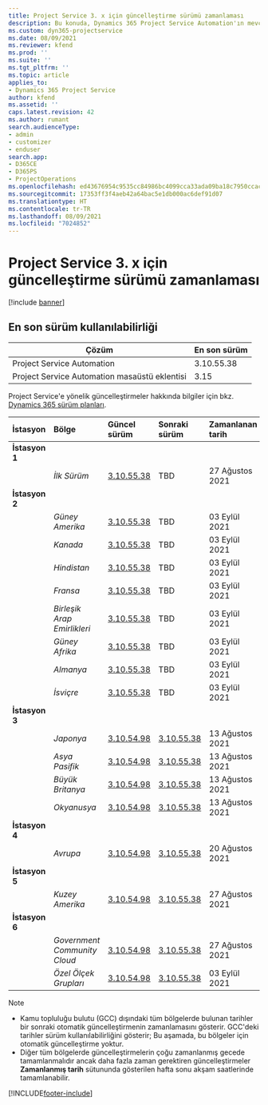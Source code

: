 ```yaml
---
title: Project Service 3. x için güncelleştirme sürümü zamanlaması
description: Bu konuda, Dynamics 365 Project Service Automation'ın mevcut ve sonraki sürümleri hakkında bilgi sağlanmaktadır.
ms.custom: dyn365-projectservice
ms.date: 08/09/2021
ms.reviewer: kfend
ms.prod: ''
ms.suite: ''
ms.tgt_pltfrm: ''
ms.topic: article
applies_to:
- Dynamics 365 Project Service
author: kfend
ms.assetid: ''
caps.latest.revision: 42
ms.author: rumant
search.audienceType:
- admin
- customizer
- enduser
search.app:
- D365CE
- D365PS
- ProjectOperations
ms.openlocfilehash: ed43676954c9535cc84986bc4099cca33ada09ba18c7950ccacb0dec575d0636
ms.sourcegitcommit: 17353ff3f4aeb42a64bac5e1db000ac6def91d07
ms.translationtype: HT
ms.contentlocale: tr-TR
ms.lasthandoff: 08/09/2021
ms.locfileid: "7024852"
---
```

# <a name="update-release-schedule-for-project-service-3x"></a>Project Service 3. x için güncelleştirme sürümü zamanlaması

[!include [banner](../includes/psa-now-project-operations.md)]

## <a name="latest-version-availability"></a>En son sürüm kullanılabilirliği

| Çözüm  | En son sürüm |
|-------|----|
| Project Service Automation    | 3.10.55.38 |
| Project Service Automation masaüstü eklentisi                | 3.15          |

Project Service'e yönelik güncelleştirmeler hakkında bilgiler için bkz. [Dynamics 365 sürüm planları](/dynamics365/release-plans/). 

| İstasyon  | Bölge | Güncel sürüm | Sonraki sürüm |  Zamanlanan tarih
| :---   | :---   | :---   | :---   |:---   |         
|<strong>İstasyon 1</strong> | |  |  | |
| | <i>İlk Sürüm</i> | [3.10.55.38](whats-new-ur-34.md) | TBD | 27 Ağustos 2021
|<strong>İstasyon 2</strong> | |  |  | |
| | <i>Güney Amerika</i> | [3.10.55.38](whats-new-ur-34.md) | TBD | 03 Eylül 2021
| | <i>Kanada</i> | [3.10.55.38](whats-new-ur-34.md) | TBD | 03 Eylül 2021
| | <i>Hindistan</i> | [3.10.55.38](whats-new-ur-34.md) | TBD | 03 Eylül 2021
| | <i>Fransa</i> | [3.10.55.38](whats-new-ur-34.md) | TBD | 03 Eylül 2021
| | <i>Birleşik Arap Emirlikleri</i> | [3.10.55.38](whats-new-ur-34.md) | TBD | 03 Eylül 2021
| | <i>Güney Afrika</i> | [3.10.55.38](whats-new-ur-34.md) | TBD | 03 Eylül 2021
| | <i>Almanya</i> | [3.10.55.38](whats-new-ur-34.md) | TBD | 03 Eylül 2021
| | <i>İsviçre</i> | [3.10.55.38](whats-new-ur-34.md) | TBD | 03 Eylül 2021
|<strong>İstasyon 3</strong> | |  |  | |
| | <i>Japonya</i> | [3.10.54.98](whats-new-ur-33.md) | [3.10.55.38](whats-new-ur-34.md) | 13 Ağustos 2021
| | <i>Asya Pasifik</i> | [3.10.54.98](whats-new-ur-33.md) | [3.10.55.38](whats-new-ur-34.md) | 13 Ağustos 2021
| | <i>Büyük Britanya</i> | [3.10.54.98](whats-new-ur-33.md) | [3.10.55.38](whats-new-ur-34.md) | 13 Ağustos 2021
| | <i>Okyanusya</i> | [3.10.54.98](whats-new-ur-33.md) | [3.10.55.38](whats-new-ur-34.md) | 13 Ağustos 2021
|<strong>İstasyon 4</strong> | |  |  | |
| | <i>Avrupa</i> | [3.10.54.98](whats-new-ur-33.md) | [3.10.55.38](whats-new-ur-34.md) | 20 Ağustos 2021
|<strong>İstasyon 5</strong> | |  |  | |
| | <i>Kuzey Amerika</i> | [3.10.54.98](whats-new-ur-33.md) | [3.10.55.38](whats-new-ur-34.md) | 27 Ağustos 2021
|<strong>İstasyon 6</strong> | |  |  | |
| | <i>Government Community Cloud</i> | [3.10.54.98](whats-new-ur-33.md) | [3.10.55.38](whats-new-ur-34.md) | 27 Ağustos 2021
| | <i>Özel Ölçek Grupları</i> | [3.10.54.98](whats-new-ur-33.md) | [3.10.55.38](whats-new-ur-34.md) | 03 Eylül 2021

>[!Note]
> - Kamu topluluğu bulutu (GCC) dışındaki tüm bölgelerde bulunan tarihler bir sonraki otomatik güncelleştirmenin zamanlamasını gösterir. GCC'deki tarihler sürüm kullanılabilirliğini gösterir; Bu aşamada, bu bölgeler için otomatik güncelleştirme yoktur.
> - Diğer tüm bölgelerde güncelleştirmelerin çoğu zamanlanmış gecede tamamlanmalıdır ancak daha fazla zaman gerektiren güncelleştirmeler **Zamanlanmış tarih** sütununda gösterilen hafta sonu akşam saatlerinde tamamlanabilir.


[!INCLUDE[footer-include](../includes/footer-banner.md)]

